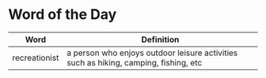 # Word of the Day

|Word|Definition|
|---|---|
|recreationist|a person who enjoys outdoor leisure activities such as hiking, camping, fishing, etc|